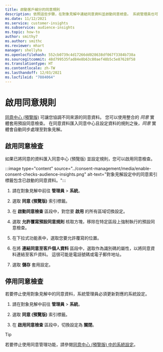 ```yaml
---
title: 啟動客戶細分的同意規則
description: 依照這些步驟，在對象見解中連結同意資料並啟動同意檢查。 系統管理員也可以停用同意檢查。
ms.date: 11/12/2021
ms.service: customer-insights
ms.subservice: audience-insights
ms.topic: how-to
author: smithy7
ms.author: smithc
ms.reviewer: mhart
manager: shellyha
ms.openlocfilehash: 552cb0739c4d17266dd028638df067f3384b738a
ms.sourcegitcommit: 48d799535fad84e8b63c80aef48b5c5e87628f58
ms.translationtype: HT
ms.contentlocale: zh-TW
ms.lasthandoff: 12/03/2021
ms.locfileid: "7884064"
---
```

# <a name="activate-consent-rules"></a>啟用同意規則

[同意中心 (預覽版)](../consent-management/overview.md) 可讓您協調不同來源的同意資料。 您可以使用整合的 *同意* 實體套用預設同意檢查。 在同意資料匯入同意中心且設定資料的規則之後，*同意* 實體會自動同步處理至對象見解。

## <a name="enable-consent-checks"></a>啟用同意檢查

如果已將同意的資料匯入同意中心 (預覽版) 並設定規則，您可以啟用同意檢查。 

:::image type="content" source="../consent-management/media/enable-consent-checks-audience-insights.png" alt-text="對象見解設定中的同意索引標籤包含已啟動的同意資料。":::

1. 請在對象見解中前往 **管理員** > **系統**。

1. 選取 **同意 (預覽版)** 索引標籤。

1. 在 **啟動同意檢查** 區段中，對您要 **啟用** 的所有區域切換設定。

1. 選取 **允許覆寫預設同意規則** 核取方塊，移除在特定區段上強制執行的預設同意檢查。 

1. 在下拉式功能表中，選取您要允許覆寫的位置。     

1. 在將 **連結同意至客戶個人資料** 區段中，選取作為識別碼的屬性，以將同意資料連結至客戶資料。 這很可能是電話號碼或電子郵件地址。 

1. 選取 **儲存** 套用設定。

## <a name="disable-consent-checks"></a>停用同意檢查

若要停止使用對象見解中的同意資料，系統管理員必須更新對應的系統設定。

1. 請在對象見解中前往 **管理員** > **系統**。

1. 選取 **同意 (預覽版)** 索引標籤。

1. 在 **啟用同意檢查** 區段中，切換設定為 **關閉**。

> [!TIP]
> 若要停止使用同意管理功能，請參閱[同意中心 (預覽版) 中的系統設定](../consent-management/system-settings.md)。
